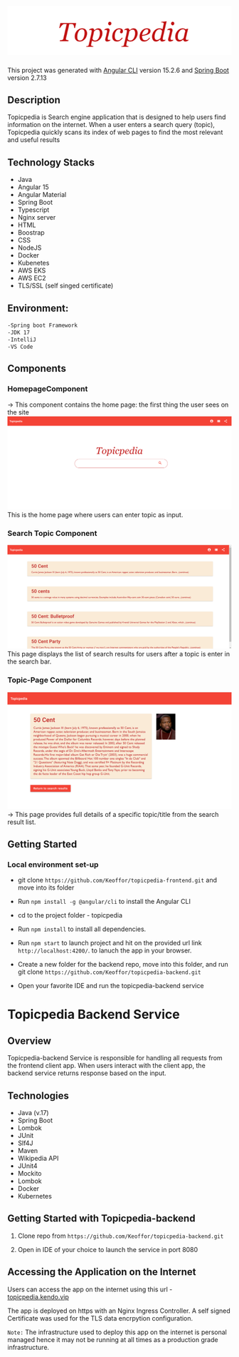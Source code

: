 # ![logo image](readme-pics/topicpedia-logo.png)
This project was generated with [Angular CLI](https://github.com/angular/angular-cli) version 15.2.6 and [Spring Boot](https://start.spring.io) version 2.7.13

## Description
Topicpedia is Search engine application that is designed to help users find information on the internet.
When a user enters a search query (topic), Topicpedia quickly scans its index of web pages to find the most relevant and useful results

## Technology Stacks

- Java
- Angular 15
- Angular Material
- Spring Boot
- Typescript
- Nginx server
- HTML
- Boostrap
- CSS
- NodeJS
- Docker
- Kubenetes
- AWS EKS
- AWS EC2
- TLS/SSL (self singed certificate)
## Environment:
    -Spring boot Framework
    -JDK 17
    -IntelliJ
    -VS Code

## Components
### HomepageComponent
-> This component contains the home page: the first thing the user sees on the site
![homepage](readme-pics/frontpage.png)
This is the home page where users can enter topic as input.

### Search Topic Component
![Search-topic](readme-pics/search-result.png)
This page displays the list of search results for users after a topic is enter in the search bar.

### Topic-Page Component

![Topic-page](readme-pics/search-page.png)
-> This page provides full details of a specific topic/title from the search result list.


## Getting Started
### Local environment set-up
- git clone `https://github.com/Keoffor/topicpedia-frontend.git` and move into its folder
- Run `npm install -g @angular/cli` to install the Angular CLI
- cd to the project folder - topicpedia
- Run `npm install` to install all dependencies.
- Run `npm start` to launch project and hit on the provided url link `http://localhost:4200/`. to lanuch the app in your browser.
- Create a new folder for the backend repo, move into this folder, and run git clone `https://github.com/Keoffor/topicpedia-backend.git`


- Open your favorite IDE and run the topicpedia-backend service

# Topicpedia Backend Service

## Overview

Topicpedia-backend Service is responsible for handling all requests from the frontend client app. When users interact with the client app, the backend service returns response based on the input.

## Technologies

- Java (v.17)
- Spring Boot
- Lombok
- JUnit
- Slf4J
- Maven
- Wikipedia API
- JUnit4
- Mockito
- Lombok
- Docker
- Kubernetes

## Getting Started with Topicpedia-backend

1. Clone repo from `https://github.com/Keoffor/topicpedia-backend.git`

2. Open in IDE of your choice to launch the service in port 8080



## Accessing the Application on the Internet
Users can access the app on the internet using this url - [topicpedia.kendo.vip](https://topicpedia.kendoc.vip)

The app is deployed on https with an Nginx Ingress Controller. A self signed Certificate was used for the TLS data encrpytion configuration.

`Note:` The infrastructure used to deploy this app on the internet is personal managed hence it may not be running at all times as a production grade infrastructure. 

